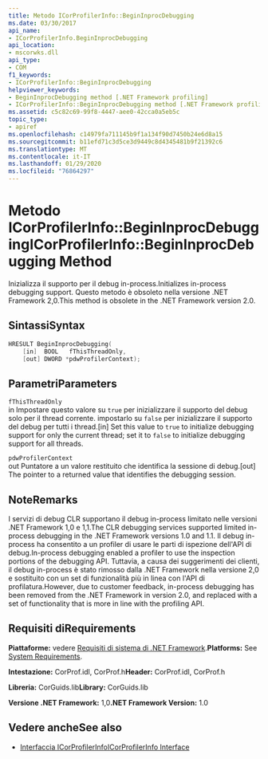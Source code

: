 ```yaml
---
title: Metodo ICorProfilerInfo::BeginInprocDebugging
ms.date: 03/30/2017
api_name:
- ICorProfilerInfo.BeginInprocDebugging
api_location:
- mscorwks.dll
api_type:
- COM
f1_keywords:
- ICorProfilerInfo::BeginInprocDebugging
helpviewer_keywords:
- BeginInprocDebugging method [.NET Framework profiling]
- ICorProfilerInfo::BeginInprocDebugging method [.NET Framework profiling]
ms.assetid: c5c82c69-99f8-4447-aee0-42cca0a5eb5c
topic_type:
- apiref
ms.openlocfilehash: c14979fa711145b9f1a134f90d7450b24e6d8a15
ms.sourcegitcommit: b11efd71c3d5ce3d9449c8d4345481b9f21392c6
ms.translationtype: MT
ms.contentlocale: it-IT
ms.lasthandoff: 01/29/2020
ms.locfileid: "76864297"
---
```

# <a name="icorprofilerinfobegininprocdebugging-method"></a><span data-ttu-id="3f6c5-102">Metodo ICorProfilerInfo::BeginInprocDebugging</span><span class="sxs-lookup"><span data-stu-id="3f6c5-102">ICorProfilerInfo::BeginInprocDebugging Method</span></span>
<span data-ttu-id="3f6c5-103">Inizializza il supporto per il debug in-process.</span><span class="sxs-lookup"><span data-stu-id="3f6c5-103">Initializes in-process debugging support.</span></span> <span data-ttu-id="3f6c5-104">Questo metodo è obsoleto nella versione .NET Framework 2,0.</span><span class="sxs-lookup"><span data-stu-id="3f6c5-104">This method is obsolete in the .NET Framework version 2.0.</span></span>  
  
## <a name="syntax"></a><span data-ttu-id="3f6c5-105">Sintassi</span><span class="sxs-lookup"><span data-stu-id="3f6c5-105">Syntax</span></span>  
  
```cpp  
HRESULT BeginInprocDebugging(  
    [in]  BOOL   fThisThreadOnly,  
    [out] DWORD *pdwProfilerContext);  
```  
  
## <a name="parameters"></a><span data-ttu-id="3f6c5-106">Parametri</span><span class="sxs-lookup"><span data-stu-id="3f6c5-106">Parameters</span></span>  
 `fThisThreadOnly`  
 <span data-ttu-id="3f6c5-107">in Impostare questo valore su `true` per inizializzare il supporto del debug solo per il thread corrente. impostarlo su `false` per inizializzare il supporto del debug per tutti i thread.</span><span class="sxs-lookup"><span data-stu-id="3f6c5-107">[in] Set this value to `true` to initialize debugging support for only the current thread; set it to `false` to initialize debugging support for all threads.</span></span>  
  
 `pdwProfilerContext`  
 <span data-ttu-id="3f6c5-108">out Puntatore a un valore restituito che identifica la sessione di debug.</span><span class="sxs-lookup"><span data-stu-id="3f6c5-108">[out] The pointer to a returned value that identifies the debugging session.</span></span>  
  
## <a name="remarks"></a><span data-ttu-id="3f6c5-109">Note</span><span class="sxs-lookup"><span data-stu-id="3f6c5-109">Remarks</span></span>  
 <span data-ttu-id="3f6c5-110">I servizi di debug CLR supportano il debug in-process limitato nelle versioni .NET Framework 1,0 e 1,1.</span><span class="sxs-lookup"><span data-stu-id="3f6c5-110">The CLR debugging services supported limited in-process debugging in the .NET Framework versions 1.0 and 1.1.</span></span> <span data-ttu-id="3f6c5-111">Il debug in-process ha consentito a un profiler di usare le parti di ispezione dell'API di debug.</span><span class="sxs-lookup"><span data-stu-id="3f6c5-111">In-process debugging enabled a profiler to use the inspection portions of the debugging API.</span></span> <span data-ttu-id="3f6c5-112">Tuttavia, a causa dei suggerimenti dei clienti, il debug in-process è stato rimosso dalla .NET Framework nella versione 2,0 e sostituito con un set di funzionalità più in linea con l'API di profilatura.</span><span class="sxs-lookup"><span data-stu-id="3f6c5-112">However, due to customer feedback, in-process debugging has been removed from the .NET Framework in version 2.0, and replaced with a set of functionality that is more in line with the profiling API.</span></span>  
  
## <a name="requirements"></a><span data-ttu-id="3f6c5-113">Requisiti di</span><span class="sxs-lookup"><span data-stu-id="3f6c5-113">Requirements</span></span>  
 <span data-ttu-id="3f6c5-114">**Piattaforme:** vedere [Requisiti di sistema di .NET Framework](../../../../docs/framework/get-started/system-requirements.md).</span><span class="sxs-lookup"><span data-stu-id="3f6c5-114">**Platforms:** See [System Requirements](../../../../docs/framework/get-started/system-requirements.md).</span></span>  
  
 <span data-ttu-id="3f6c5-115">**Intestazione:** CorProf.idl, CorProf.h</span><span class="sxs-lookup"><span data-stu-id="3f6c5-115">**Header:** CorProf.idl, CorProf.h</span></span>  
  
 <span data-ttu-id="3f6c5-116">**Libreria:** CorGuids.lib</span><span class="sxs-lookup"><span data-stu-id="3f6c5-116">**Library:** CorGuids.lib</span></span>  
  
 <span data-ttu-id="3f6c5-117">**Versione .NET Framework:** 1,0</span><span class="sxs-lookup"><span data-stu-id="3f6c5-117">**.NET Framework Version:** 1.0</span></span>  
  
## <a name="see-also"></a><span data-ttu-id="3f6c5-118">Vedere anche</span><span class="sxs-lookup"><span data-stu-id="3f6c5-118">See also</span></span>

- [<span data-ttu-id="3f6c5-119">Interfaccia ICorProfilerInfo</span><span class="sxs-lookup"><span data-stu-id="3f6c5-119">ICorProfilerInfo Interface</span></span>](icorprofilerinfo-interface.md)
